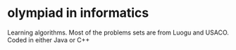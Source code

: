 # olympiad in informatics
Learning algorithms.
Most of the problems sets are from Luogu and USACO.
Coded in either Java or C++
